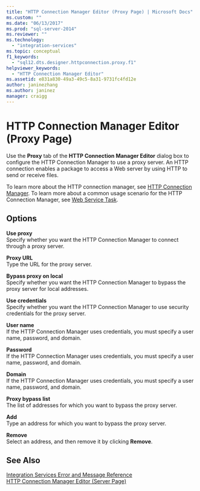 ```yaml
---
title: "HTTP Connection Manager Editor (Proxy Page) | Microsoft Docs"
ms.custom: ""
ms.date: "06/13/2017"
ms.prod: "sql-server-2014"
ms.reviewer: ""
ms.technology: 
  - "integration-services"
ms.topic: conceptual
f1_keywords: 
  - "sql12.dts.designer.httpconnection.proxy.f1"
helpviewer_keywords: 
  - "HTTP Connection Manager Editor"
ms.assetid: e831a830-49a3-49c5-8a31-9731fc4fd12e
author: janinezhang
ms.author: janinez
manager: craigg
---
```

# HTTP Connection Manager Editor (Proxy Page)
  Use the **Proxy** tab of the **HTTP Connection Manager Editor** dialog box to configure the HTTP Connection Manager to use a proxy server. An HTTP connection enables a package to access a Web server by using HTTP to send or receive files.  
  
 To learn more about the HTTP connection manager, see [HTTP Connection Manager](connection-manager/http-connection-manager.md). To learn more about a common usage scenario for the HTTP Connection Manager, see [Web Service Task](control-flow/web-service-task.md).  
  
## Options  
 **Use proxy**  
 Specify whether you want the HTTP Connection Manager to connect through a proxy server.  
  
 **Proxy URL**  
 Type the URL for the proxy server.  
  
 **Bypass proxy on local**  
 Specify whether you want the HTTP Connection Manager to bypass the proxy server for local addresses.  
  
 **Use credentials**  
 Specify whether you want the HTTP Connection Manager to use security credentials for the proxy server.  
  
 **User name**  
 If the HTTP Connection Manager uses credentials, you must specify a user name, password, and domain.  
  
 **Password**  
 If the HTTP Connection Manager uses credentials, you must specify a user name, password, and domain.  
  
 **Domain**  
 If the HTTP Connection Manager uses credentials, you must specify a user name, password, and domain.  
  
 **Proxy bypass list**  
 The list of addresses for which  you want to bypass the proxy server.  
  
 **Add**  
 Type an address for which you want to bypass the proxy server.  
  
 **Remove**  
 Select an address, and then remove it by clicking **Remove**.  
  
## See Also  
 [Integration Services Error and Message Reference](../../2014/integration-services/integration-services-error-and-message-reference.md)   
 [HTTP Connection Manager Editor &#40;Server Page&#41;](../../2014/integration-services/http-connection-manager-editor-server-page.md)  
  
  

